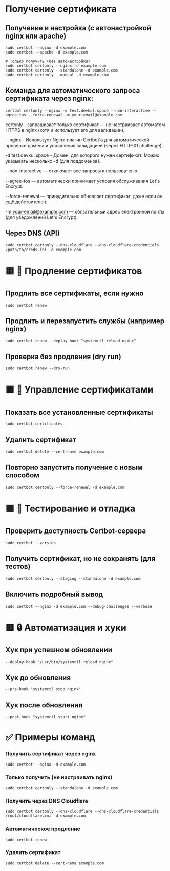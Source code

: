 # Получение сертификата

## Получение и настройка (с автонастройкой nginx или apache)
```
sudo certbot --nginx -d example.com
sudo certbot --apache -d example.com

# Только получить (без автонастройки)
sudo certbot certonly --nginx -d example.com
sudo certbot certonly --standalone -d example.com
sudo certbot certonly --manual -d example.com
```
## Команда для автоматического запроса сертификата через nginx:
```
certbot certonly --nginx -d test.devkul.space --non-interactive --agree-tos --force-renewal -m your-email@example.com

```
certonly - запрашивает только сертификат — не настраивает автоматом HTTPS в nginx (хотя и использует его для валидации).

--nginx - Использует Nginx-плагин Certbot'а для автоматической проверки домена и управления валидацией (через HTTP-01 challenge).

-d test.devkul.space - Домен, для которого нужен сертификат. Можно указывать несколько -d (для поддоменов).

--non-interactive — отключает все запросы к пользователю.

--agree-tos — автоматически принимает условия обслуживания Let's Encrypt.

--force-renewal — принудительно обновляет сертификат, даже если он ещё действителен.

-m your-email@example.com — обязательный адрес электронной почты (для уведомлений Let's Encrypt).
## Через DNS (API)
```
sudo certbot certonly --dns-cloudflare --dns-cloudflare-credentials /path/to/creds.ini -d example.com
```

# 🟨 🔄 Продление сертификатов

## Продлить все сертификаты, если нужно
```
sudo certbot renew
```
## Продлить и перезапустить службы (например nginx)
```
sudo certbot renew --deploy-hook "systemctl reload nginx"
```
## Проверка без продления (dry run)
```
sudo certbot renew --dry-run
```

# 🟧 🔧 Управление сертификатами

## Показать все установленные сертификаты
```
sudo certbot certificates
```
## Удалить сертификат
```
sudo certbot delete --cert-name example.com
```
## Повторно запустить получение с новым способом
```
sudo certbot certonly --force-renewal -d example.com
```

# 🟪 🧪 Тестирование и отладка

## Проверить доступность Certbot-сервера
```
sudo certbot --version
```

## Получить сертификат, но не сохранять (для тестов)
```
sudo certbot certonly --staging --standalone -d example.com
```

## Включить подробный вывод
```
sudo certbot --nginx -d example.com --debug-challenges --verbose
```

# 🟥 🔒 Автоматизация и хуки

## Хук при успешном обновлении
```
--deploy-hook "/usr/bin/systemctl reload nginx"
```

## Хук до обновления
```
--pre-hook "systemctl stop nginx"
```

## Хук после обновления
```
--post-hook "systemctl start nginx"
```

# ✅ Примеры команд

### Получить сертификат через nginx
 ```
 sudo certbot --nginx -d example.com
```
### Только получить (не настраивать nginx)
 ```
 sudo certbot certonly --standalone -d example.com
```
### Получить через DNS Cloudflare
 ```
 sudo certbot certonly --dns-cloudflare --dns-cloudflare-credentials /root/cloudflare.ini -d example.com
```
### Автоматическое продление
 ```
 sudo certbot renew
```
### Удалить сертификат
 ```
 sudo certbot delete --cert-name example.com
```

